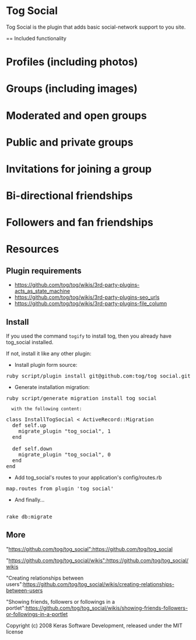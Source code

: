 Tog Social
==========

Tog Social is the plugin that adds basic social-network support to you site.

== Included functionality

# Profiles (including photos)
# Groups (including images)
# Moderated and open groups
# Public and private groups
# Invitations for joining a group
# Bi-directional friendships
# Followers and fan friendships

Resources
=========

Plugin requirements
-------------------

* https://github.com/tog/tog/wikis/3rd-party-plugins-acts_as_state_machine
* https://github.com/tog/tog/wikis/3rd-party-plugins-seo_urls
* https://github.com/tog/tog/wikis/3rd-party-plugins-file_column

Install
-------

If you used the command <code>togify</code> to install tog, then you already have tog_social installed.

If not, install it like any other plugin:

  
* Install plugin form source:

<pre>
ruby script/plugin install git@github.com:tog/tog_social.git
</pre>

* Generate installation migration:

<pre>
ruby script/generate migration install_tog_social
</pre>

	  with the following content:

<pre>
class InstallTogSocial < ActiveRecord::Migration
  def self.up
    migrate_plugin "tog_social", 1
  end

  def self.down
    migrate_plugin "tog_social", 0
  end
end
</pre>

* Add tog_social's routes to your application's config/routes.rb

<pre>
map.routes_from_plugin 'tog_social'
</pre> 

* And finally...

<pre> 
rake db:migrate
</pre> 

More
-------

"https://github.com/tog/tog_social":https://github.com/tog/tog_social

"https://github.com/tog/tog_social/wikis":https://github.com/tog/tog_social/wikis

"Creating relationships between users":https://github.com/tog/tog_social/wikis/creating-relationships-between-users

"Showing friends, followers or followings in a portlet":https://github.com/tog/tog_social/wikis/showing-friends-followers-or-followings-in-a-portlet



Copyright (c) 2008 Keras Software Development, released under the MIT license